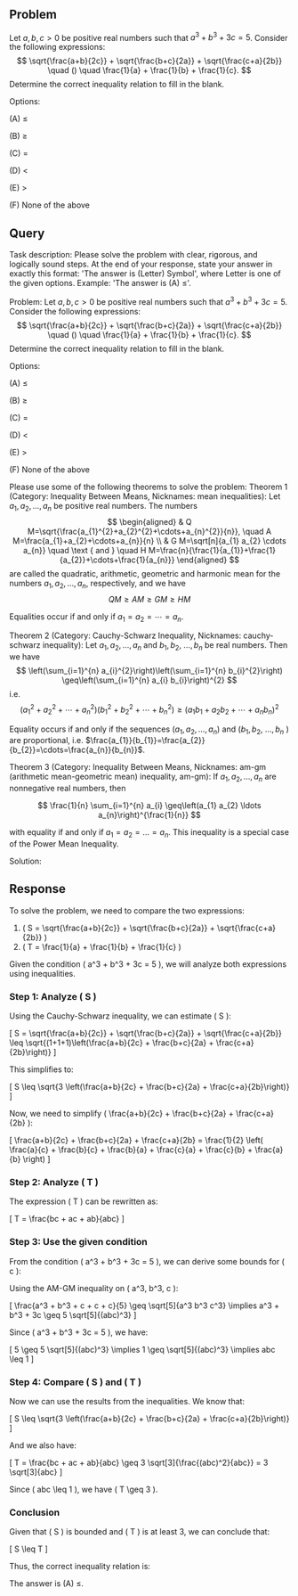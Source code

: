 ## Problem

Let $a, b, c > 0$ be positive real numbers such that $a^3 + b^3 + 3c = 5$. Consider the following expressions:
$$
\sqrt{\frac{a+b}{2c}} + \sqrt{\frac{b+c}{2a}} + \sqrt{\frac{c+a}{2b}} \quad () \quad \frac{1}{a} + \frac{1}{b} + \frac{1}{c}.
$$
Determine the correct inequality relation to fill in the blank.

Options:

(A) $\leq$ 

(B) $\geq$

(C) $=$ 

(D) $<$

(E) $>$

(F) None of the above

## Query

Task description: Please solve the problem with clear, rigorous, and logically sound steps. At the end of your response, state your answer in exactly this format: 'The answer is (Letter) Symbol', where Letter is one of the given options. Example: 'The answer is (A) $\leq$'.

Problem: Let $a, b, c > 0$ be positive real numbers such that $a^3 + b^3 + 3c = 5$. Consider the following expressions:
$$
\sqrt{\frac{a+b}{2c}} + \sqrt{\frac{b+c}{2a}} + \sqrt{\frac{c+a}{2b}} \quad () \quad \frac{1}{a} + \frac{1}{b} + \frac{1}{c}.
$$
Determine the correct inequality relation to fill in the blank.

Options:

(A) $\leq$ 

(B) $\geq$

(C) $=$ 

(D) $<$

(E) $>$

(F) None of the above

Please use some of the following theorems to solve the problem:
Theorem 1 (Category: Inequality Between Means, Nicknames: mean inequalities): Let $a_{1}, a_{2}, \ldots, a_{n}$ be positive real numbers. The numbers
$$
\begin{aligned}
& Q M=\sqrt{\frac{a_{1}^{2}+a_{2}^{2}+\cdots+a_{n}^{2}}{n}}, \quad A M=\frac{a_{1}+a_{2}+\cdots+a_{n}}{n} \\
& G M=\sqrt[n]{a_{1} a_{2} \cdots a_{n}} \quad \text { and } \quad H M=\frac{n}{\frac{1}{a_{1}}+\frac{1}{a_{2}}+\cdots+\frac{1}{a_{n}}}
\end{aligned}
$$
are called the quadratic, arithmetic, geometric and harmonic mean for the numbers $a_{1}, a_{2}, \ldots, a_{n}$, respectively, and we have
$$
Q M \geq A M \geq G M \geq H M
$$

Equalities occur if and only if $a_{1}=a_{2}=\cdots=a_{n}$.

Theorem 2 (Category: Cauchy-Schwarz Inequality, Nicknames: cauchy-schwarz inequality): Let $a_{1}, a_{2}, \ldots, a_{n}$ and $b_{1}, b_{2}$, $\ldots, b_{n}$ be real numbers. Then we have
$$
\left(\sum_{i=1}^{n} a_{i}^{2}\right)\left(\sum_{i=1}^{n} b_{i}^{2}\right) \geq\left(\sum_{i=1}^{n} a_{i} b_{i}\right)^{2}
$$
i.e.
$$
\left(a_{1}^{2}+a_{2}^{2}+\cdots+a_{n}^{2}\right)\left(b_{1}^{2}+b_{2}^{2}+\cdots+b_{n}^{2}\right) \geq\left(a_{1} b_{1}+a_{2} b_{2}+\cdots+a_{n} b_{n}\right)^{2}
$$

Equality occurs if and only if the sequences $\left(a_{1}, a_{2}, \ldots, a_{n}\right)$ and $\left(b_{1}, b_{2}\right.$, $\ldots, b_{n}$ ) are proportional, i.e. $\frac{a_{1}}{b_{1}}=\frac{a_{2}}{b_{2}}=\cdots=\frac{a_{n}}{b_{n}}$.

Theorem 3 (Category: Inequality Between Means, Nicknames: am-gm (arithmetic mean-geometric mean) inequality, am-gm): If $a_{1}, a_{2}, \ldots, a_{n}$ are nonnegative real numbers, then

$$
\frac{1}{n} \sum_{i=1}^{n} a_{i} \geq\left(a_{1} a_{2} \ldots a_{n}\right)^{\frac{1}{n}}
$$

with equality if and only if $a_{1}=a_{2}=\ldots=a_{n}$. This inequality is a special case of the Power Mean Inequality.

Solution:

## Response

To solve the problem, we need to compare the two expressions:

1. \( S = \sqrt{\frac{a+b}{2c}} + \sqrt{\frac{b+c}{2a}} + \sqrt{\frac{c+a}{2b}} \)
2. \( T = \frac{1}{a} + \frac{1}{b} + \frac{1}{c} \)

Given the condition \( a^3 + b^3 + 3c = 5 \), we will analyze both expressions using inequalities.

### Step 1: Analyze \( S \)

Using the Cauchy-Schwarz inequality, we can estimate \( S \):

\[
S = \sqrt{\frac{a+b}{2c}} + \sqrt{\frac{b+c}{2a}} + \sqrt{\frac{c+a}{2b}} \leq \sqrt{(1+1+1)\left(\frac{a+b}{2c} + \frac{b+c}{2a} + \frac{c+a}{2b}\right)}
\]

This simplifies to:

\[
S \leq \sqrt{3 \left(\frac{a+b}{2c} + \frac{b+c}{2a} + \frac{c+a}{2b}\right)}
\]

Now, we need to simplify \( \frac{a+b}{2c} + \frac{b+c}{2a} + \frac{c+a}{2b} \):

\[
\frac{a+b}{2c} + \frac{b+c}{2a} + \frac{c+a}{2b} = \frac{1}{2} \left( \frac{a}{c} + \frac{b}{c} + \frac{b}{a} + \frac{c}{a} + \frac{c}{b} + \frac{a}{b} \right)
\]

### Step 2: Analyze \( T \)

The expression \( T \) can be rewritten as:

\[
T = \frac{bc + ac + ab}{abc}
\]

### Step 3: Use the given condition

From the condition \( a^3 + b^3 + 3c = 5 \), we can derive some bounds for \( c \):

Using the AM-GM inequality on \( a^3, b^3, c \):

\[
\frac{a^3 + b^3 + c + c + c}{5} \geq \sqrt[5]{a^3 b^3 c^3} \implies a^3 + b^3 + 3c \geq 5 \sqrt[5]{(abc)^3}
\]

Since \( a^3 + b^3 + 3c = 5 \), we have:

\[
5 \geq 5 \sqrt[5]{(abc)^3} \implies 1 \geq \sqrt[5]{(abc)^3} \implies abc \leq 1
\]

### Step 4: Compare \( S \) and \( T \)

Now we can use the results from the inequalities. We know that:

\[
S \leq \sqrt{3 \left(\frac{a+b}{2c} + \frac{b+c}{2a} + \frac{c+a}{2b}\right)}
\]

And we also have:

\[
T = \frac{bc + ac + ab}{abc} \geq 3 \sqrt[3]{\frac{(abc)^2}{abc}} = 3 \sqrt[3]{abc}
\]

Since \( abc \leq 1 \), we have \( T \geq 3 \).

### Conclusion

Given that \( S \) is bounded and \( T \) is at least 3, we can conclude that:

\[
S \leq T
\]

Thus, the correct inequality relation is:

The answer is (A) $\leq$.